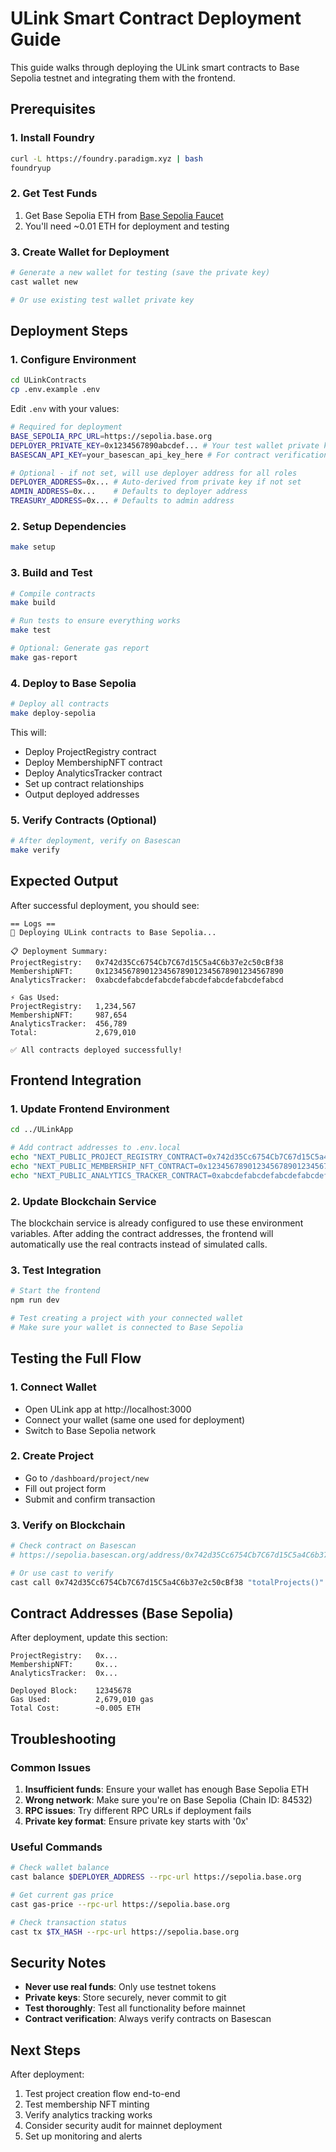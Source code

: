# ULink Smart Contract Deployment Guide

This guide walks through deploying the ULink smart contracts to Base Sepolia testnet and integrating them with the frontend.

## Prerequisites

### 1. Install Foundry
```bash
curl -L https://foundry.paradigm.xyz | bash
foundryup
```

### 2. Get Test Funds
1. Get Base Sepolia ETH from [Base Sepolia Faucet](https://bridge.base.org/deposit)
2. You'll need ~0.01 ETH for deployment and testing

### 3. Create Wallet for Deployment
```bash
# Generate a new wallet for testing (save the private key)
cast wallet new

# Or use existing test wallet private key
```

## Deployment Steps

### 1. Configure Environment
```bash
cd ULinkContracts
cp .env.example .env
```

Edit `.env` with your values:
```bash
# Required for deployment
BASE_SEPOLIA_RPC_URL=https://sepolia.base.org
DEPLOYER_PRIVATE_KEY=0x1234567890abcdef... # Your test wallet private key
BASESCAN_API_KEY=your_basescan_api_key_here # For contract verification

# Optional - if not set, will use deployer address for all roles
DEPLOYER_ADDRESS=0x... # Auto-derived from private key if not set
ADMIN_ADDRESS=0x...    # Defaults to deployer address
TREASURY_ADDRESS=0x... # Defaults to admin address
```

### 2. Setup Dependencies
```bash
make setup
```

### 3. Build and Test
```bash
# Compile contracts
make build

# Run tests to ensure everything works
make test

# Optional: Generate gas report
make gas-report
```

### 4. Deploy to Base Sepolia
```bash
# Deploy all contracts
make deploy-sepolia
```

This will:
- Deploy ProjectRegistry contract
- Deploy MembershipNFT contract  
- Deploy AnalyticsTracker contract
- Set up contract relationships
- Output deployed addresses

### 5. Verify Contracts (Optional)
```bash
# After deployment, verify on Basescan
make verify
```

## Expected Output

After successful deployment, you should see:
```
== Logs ==
🚀 Deploying ULink contracts to Base Sepolia...

📋 Deployment Summary:
ProjectRegistry:   0x742d35Cc6754Cb7C67d15C5a4C6b37e2c50cBf38
MembershipNFT:     0x1234567890123456789012345678901234567890
AnalyticsTracker:  0xabcdefabcdefabcdefabcdefabcdefabcdefabcd

⚡ Gas Used:
ProjectRegistry:   1,234,567
MembershipNFT:     987,654
AnalyticsTracker:  456,789
Total:             2,679,010

✅ All contracts deployed successfully!
```

## Frontend Integration

### 1. Update Frontend Environment
```bash
cd ../ULinkApp

# Add contract addresses to .env.local
echo "NEXT_PUBLIC_PROJECT_REGISTRY_CONTRACT=0x742d35Cc6754Cb7C67d15C5a4C6b37e2c50cBf38" >> .env.local
echo "NEXT_PUBLIC_MEMBERSHIP_NFT_CONTRACT=0x1234567890123456789012345678901234567890" >> .env.local
echo "NEXT_PUBLIC_ANALYTICS_TRACKER_CONTRACT=0xabcdefabcdefabcdefabcdefabcdefabcdefabcd" >> .env.local
```

### 2. Update Blockchain Service
The blockchain service is already configured to use these environment variables. After adding the contract addresses, the frontend will automatically use the real contracts instead of simulated calls.

### 3. Test Integration
```bash
# Start the frontend
npm run dev

# Test creating a project with your connected wallet
# Make sure your wallet is connected to Base Sepolia
```

## Testing the Full Flow

### 1. Connect Wallet
- Open ULink app at http://localhost:3000
- Connect your wallet (same one used for deployment)
- Switch to Base Sepolia network

### 2. Create Project
- Go to `/dashboard/project/new`
- Fill out project form
- Submit and confirm transaction

### 3. Verify on Blockchain
```bash
# Check contract on Basescan
# https://sepolia.basescan.org/address/0x742d35Cc6754Cb7C67d15C5a4C6b37e2c50cBf38

# Or use cast to verify
cast call 0x742d35Cc6754Cb7C67d15C5a4C6b37e2c50cBf38 "totalProjects()" --rpc-url https://sepolia.base.org
```

## Contract Addresses (Base Sepolia)

After deployment, update this section:

```
ProjectRegistry:   0x...
MembershipNFT:     0x...
AnalyticsTracker:  0x...

Deployed Block:    12345678
Gas Used:          2,679,010 gas
Total Cost:        ~0.005 ETH
```

## Troubleshooting

### Common Issues

1. **Insufficient funds**: Ensure your wallet has enough Base Sepolia ETH
2. **Wrong network**: Make sure you're on Base Sepolia (Chain ID: 84532)
3. **RPC issues**: Try different RPC URLs if deployment fails
4. **Private key format**: Ensure private key starts with '0x'

### Useful Commands
```bash
# Check wallet balance
cast balance $DEPLOYER_ADDRESS --rpc-url https://sepolia.base.org

# Get current gas price
cast gas-price --rpc-url https://sepolia.base.org

# Check transaction status
cast tx $TX_HASH --rpc-url https://sepolia.base.org
```

## Security Notes

- **Never use real funds**: Only use testnet tokens
- **Private keys**: Store securely, never commit to git
- **Test thoroughly**: Test all functionality before mainnet
- **Contract verification**: Always verify contracts on Basescan

## Next Steps

After deployment:
1. Test project creation flow end-to-end
2. Test membership NFT minting
3. Verify analytics tracking works
4. Consider security audit for mainnet deployment
5. Set up monitoring and alerts